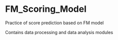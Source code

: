 # FM_Scoring_Model
Practice of score prediction based on FM model

Contains data processing and data analysis modules